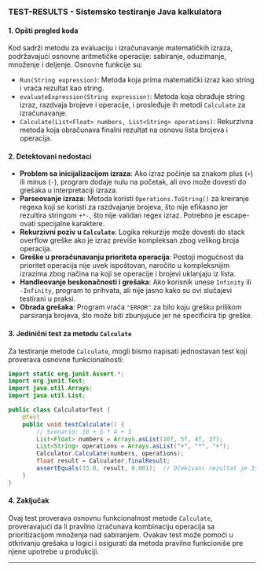 ### TEST-RESULTS - Sistemsko testiranje Java kalkulatora

#### 1. Opšti pregled koda
Kod sadrži metodu za evaluaciju i izračunavanje matematičkih izraza, podržavajući osnovne aritmetičke operacije: sabiranje, oduzimanje, množenje i deljenje. Osnovne funkcije su:
- `Run(String expression)`: Metoda koja prima matematički izraz kao string i vraća rezultat kao string.
- `evaluateExpression(String expression)`: Metoda koja obrađuje string izraz, razdvaja brojeve i operacije, i prosleđuje ih metodi `Calculate` za izračunavanje.
- `Calculate(List<Float> numbers, List<String> operations)`: Rekurzivna metoda koja obračunava finalni rezultat na osnovu lista brojeva i operacija.

#### 2. Detektovani nedostaci
- **Problem sa inicijalizacijom izraza**: Ako izraz počinje sa znakom plus (`+`) ili minus (`-`), program dodaje nulu na početak, ali ovo može dovesti do grešaka u interpretaciji izraza.
- **Parseovanje izraza**: Metoda koristi `Operations.ToString()` za kreiranje regexa koji se koristi za razdvajanje brojeva, što nije efikasno jer rezultira stringom `+*-`, što nije validan regex izraz. Potrebno je escape-ovati specijalne karaktere.
- **Rekurzivni poziv u `Calculate`**: Logika rekurzije može dovesti do stack overflow greške ako je izraz previše kompleksan zbog velikog broja operacija.
- **Greške u proračunavanju prioriteta operacija**: Postoji mogućnost da prioritet operacija nije uvek ispoštovan, naročito u kompleksnijim izrazima zbog načina na koji se operacije i brojevi uklanjaju iz lista.
- **Handleovanje beskonačnosti i grešaka**: Ako korisnik unese `Infinity` ili `-Infinity`, program to prihvata, ali nije jasno kako su ovi slučajevi testirani u praksi.
- **Obrada grešaka**: Program vraća `"ERROR"` za bilo koju grešku prilikom parsiranja brojeva, što može biti zbunjujuće jer ne specificira tip greške.

#### 3. Jedinični test za metodu `Calculate`

Za testiranje metode `Calculate`, mogli bismo napisati jednostavan test koji proverava osnovne funkcionalnosti:

```java
import static org.junit.Assert.*;
import org.junit.Test;
import java.util.Arrays;
import java.util.List;

public class CalculatorTest {
    @Test
    public void testCalculate() {
        // Scenario: 10 + 5 * 4 + 3
        List<Float> numbers = Arrays.asList(10f, 5f, 4f, 3f);
        List<String> operations = Arrays.asList("+", "*", "+");
        Calculator.Calculate(numbers, operations);
        float result = Calculator.finalResult;
        assertEquals(33.0, result, 0.001);  // Očekivani rezultat je 33
    }
}
```

#### 4. Zaključak
Ovaj test proverava osnovnu funkcionalnost metode `Calculate`, proveravajući da li pravilno izračunava kombinaciju operacija sa prioritizacijom množenja nad sabiranjem. Ovakav test može pomoći u otkrivanju grešaka u logici i osigurati da metoda pravilno funkcioniše pre njene upotrebe u produkciji.

---

